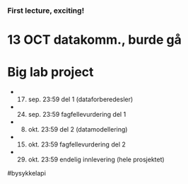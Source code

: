 ### First lecture, exciting!

# 13 OCT datakomm., burde gå

# Big lab project

- 17. sep. 23:59 del 1 (dataforberedesler)
- 24. sep. 23:59 fagfellevurdering del 1
- 08. okt. 23:59 del 2 (datamodellering)
- 15. okt. 23:59 fagfellevurdering del 2
- 29. okt. 23:59 endelig innlevering (hele prosjektet)

#bysykkelapi